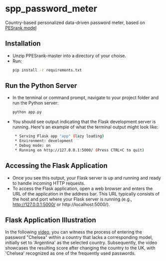 # spp_password_meter
Country-based personalized data-driven password meter, based on [PESrank model](https://github.com/lirondavid/PESrank)
## Installation
* Unzip PPESrank-master into a directory of your choise.
* Run:
  ```bash
  pip install -r requirements.txt
  ```
## Run the Python Server
* In the terminal or command prompt, navigate to your project folder and run the Python server:
  ```bash
  python app.py
  ```
* You should see output indicating that the Flask development server is running.
  Here's an example of what the terminal output might look like:
  ```bash
   * Serving Flask app "app" (lazy loading)
   * Environment: development
   * Debug mode: on
   * Running on http://127.0.0.1:5000/ (Press CTRL+C to quit)
  ```
## Accessing the Flask Application
* Once you see this output, your Flask server is up and running and ready to handle incoming HTTP requests.
* To access the Flask application, open a web browser and enters the URL of the application in the address bar.
  This URL typically consists of the host and port where your Flask server is running (e.g., http://127.0.0.1:5000/ or http://localhost:5000/).

## Flask Application Illustration
In the following [video](https://app.usebubbles.com/rcwAKvEDhag61BCBnMADBR), you can witness the process of entering the password "Chelsea" within a country that lacks a corresponding model, initially set to 'Argentina' as the selected country. Subsequently, the video showcases the resulting score after changing the country to the UK, with 'Chelsea' recognized as one of the frequently used passwords.


